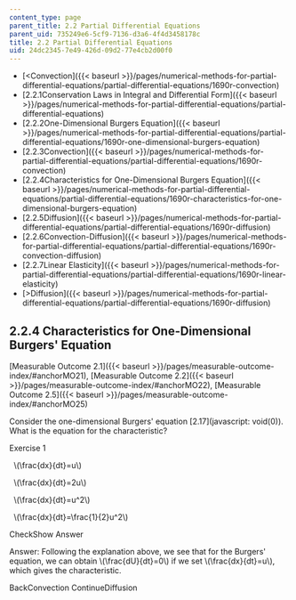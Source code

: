 ```yaml
---
content_type: page
parent_title: 2.2 Partial Differential Equations
parent_uid: 735249e6-5cf9-7136-d3a6-4f4d3458178c
title: 2.2 Partial Differential Equations
uid: 24dc2345-7e49-426d-09d2-77e4cb2d00f0
---
```


*   [<Convection]({{< baseurl >}}/pages/numerical-methods-for-partial-differential-equations/partial-differential-equations/1690r-convection)
*   [2.2.1Conservation Laws in Integral and Differential Form]({{< baseurl >}}/pages/numerical-methods-for-partial-differential-equations/partial-differential-equations)
*   [2.2.2One-Dimensional Burgers Equation]({{< baseurl >}}/pages/numerical-methods-for-partial-differential-equations/partial-differential-equations/1690r-one-dimensional-burgers-equation)
*   [2.2.3Convection]({{< baseurl >}}/pages/numerical-methods-for-partial-differential-equations/partial-differential-equations/1690r-convection)
*   [2.2.4Characteristics for One-Dimensional Burgers Equation]({{< baseurl >}}/pages/numerical-methods-for-partial-differential-equations/partial-differential-equations/1690r-characteristics-for-one-dimensional-burgers-equation)
*   [2.2.5Diffusion]({{< baseurl >}}/pages/numerical-methods-for-partial-differential-equations/partial-differential-equations/1690r-diffusion)
*   [2.2.6Convection-Diffusion]({{< baseurl >}}/pages/numerical-methods-for-partial-differential-equations/partial-differential-equations/1690r-convection-diffusion)
*   [2.2.7Linear Elasticity]({{< baseurl >}}/pages/numerical-methods-for-partial-differential-equations/partial-differential-equations/1690r-linear-elasticity)
*   [\>Diffusion]({{< baseurl >}}/pages/numerical-methods-for-partial-differential-equations/partial-differential-equations/1690r-diffusion)

2.2.4 Characteristics for One-Dimensional Burgers' Equation
-----------------------------------------------------------

[Measurable Outcome 2.1]({{< baseurl >}}/pages/measurable-outcome-index/#anchorMO21), [Measurable Outcome 2.2]({{< baseurl >}}/pages/measurable-outcome-index/#anchorMO22), [Measurable Outcome 2.5]({{< baseurl >}}/pages/measurable-outcome-index/#anchorMO25)

Consider the one-dimensional Burgers' equation [2.17](javascript: void(0)). What is the equation for the characteristic?

Exercise 1

&nbsp; \\(\\frac{dx}{dt}=u\\) &nbsp;

&nbsp; \\(\\frac{dx}{dt}=2u\\) &nbsp;

&nbsp; \\(\\frac{dx}{dt}=u^2\\) &nbsp;

&nbsp; \\(\\frac{dx}{dt}=\\frac{1}{2}u^2\\) &nbsp;

CheckShow Answer

Answer: Following the explanation above, we see that for the Burgers' equation, we can obtain \\(\\frac{dU}{dt}=0\\) if we set \\(\\frac{dx}{dt}=u\\), which gives the characteristic.

BackConvection ContinueDiffusion